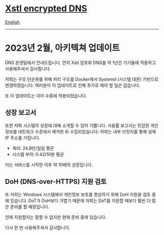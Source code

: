 # [Xstl encrypted DNS](/)

[English](./202304-arch-update.md)

---

# 2023년 2월, 아키텍쳐 업데이트

DNS 운영팀에서 안내드립니다.
먼저 Xstl 암호화 DNS를 약 1년간 기기들에 적용하고 사용해주셔서 감사합니다.

저희는 구조 단순화를 위해 처리 구조를 Docker에서 Systemd (시스템 데몬) 기반으로 변경하였습니다.
여러분이 이 업데이트로 인해 추가로 해야 할 일은 없습니다.

또 이 업데이트는 이미 수중에 적용되었습니다.

## 성장 보고서

또한 저희 시스템의 성장에 대해 소개할 수 있어 기쁩니다.
사용률 보고서는 민감한 개인정보를 네트워크 수준에서 제거한 뒤 수집되었습니다: 저희는 내부 브릿지를 통해 실제 IP 주소를 가립니다.

- 쿼리: 24.8만/일일 평균
- 시스템 부하: 0.42/10분 평균

이는 서비스를 시작한 이후 약 10배의 성장입니다.

## DoH (DNS-over-HTTPS) 지원 검토

또 저희는 Windows 시스템에서 개인정보 보호를 향상하기 위해 DoH 지원을 검토 중에 있습니다.
DoT가 DoH보다 가볍기 때문에 저희는 DoT를 지원할 때보다 훨씬 더 많은 준비를 할 예정입니다.

언제 지원할지는 말할 수 없지만 현재 준비 중에 있습니다.

다시 한 번 사용해주셔서 감사합니다.
